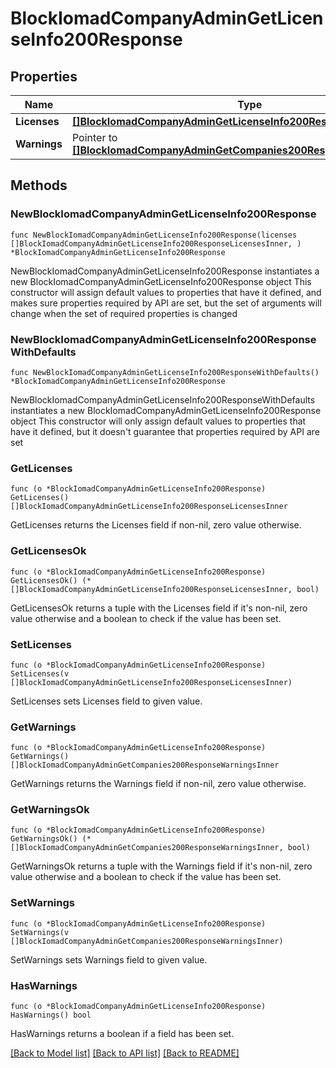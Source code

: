 # BlockIomadCompanyAdminGetLicenseInfo200Response

## Properties

Name | Type | Description | Notes
------------ | ------------- | ------------- | -------------
**Licenses** | [**[]BlockIomadCompanyAdminGetLicenseInfo200ResponseLicensesInner**](BlockIomadCompanyAdminGetLicenseInfo200ResponseLicensesInner.md) |  | 
**Warnings** | Pointer to [**[]BlockIomadCompanyAdminGetCompanies200ResponseWarningsInner**](BlockIomadCompanyAdminGetCompanies200ResponseWarningsInner.md) |  | [optional] 

## Methods

### NewBlockIomadCompanyAdminGetLicenseInfo200Response

`func NewBlockIomadCompanyAdminGetLicenseInfo200Response(licenses []BlockIomadCompanyAdminGetLicenseInfo200ResponseLicensesInner, ) *BlockIomadCompanyAdminGetLicenseInfo200Response`

NewBlockIomadCompanyAdminGetLicenseInfo200Response instantiates a new BlockIomadCompanyAdminGetLicenseInfo200Response object
This constructor will assign default values to properties that have it defined,
and makes sure properties required by API are set, but the set of arguments
will change when the set of required properties is changed

### NewBlockIomadCompanyAdminGetLicenseInfo200ResponseWithDefaults

`func NewBlockIomadCompanyAdminGetLicenseInfo200ResponseWithDefaults() *BlockIomadCompanyAdminGetLicenseInfo200Response`

NewBlockIomadCompanyAdminGetLicenseInfo200ResponseWithDefaults instantiates a new BlockIomadCompanyAdminGetLicenseInfo200Response object
This constructor will only assign default values to properties that have it defined,
but it doesn't guarantee that properties required by API are set

### GetLicenses

`func (o *BlockIomadCompanyAdminGetLicenseInfo200Response) GetLicenses() []BlockIomadCompanyAdminGetLicenseInfo200ResponseLicensesInner`

GetLicenses returns the Licenses field if non-nil, zero value otherwise.

### GetLicensesOk

`func (o *BlockIomadCompanyAdminGetLicenseInfo200Response) GetLicensesOk() (*[]BlockIomadCompanyAdminGetLicenseInfo200ResponseLicensesInner, bool)`

GetLicensesOk returns a tuple with the Licenses field if it's non-nil, zero value otherwise
and a boolean to check if the value has been set.

### SetLicenses

`func (o *BlockIomadCompanyAdminGetLicenseInfo200Response) SetLicenses(v []BlockIomadCompanyAdminGetLicenseInfo200ResponseLicensesInner)`

SetLicenses sets Licenses field to given value.


### GetWarnings

`func (o *BlockIomadCompanyAdminGetLicenseInfo200Response) GetWarnings() []BlockIomadCompanyAdminGetCompanies200ResponseWarningsInner`

GetWarnings returns the Warnings field if non-nil, zero value otherwise.

### GetWarningsOk

`func (o *BlockIomadCompanyAdminGetLicenseInfo200Response) GetWarningsOk() (*[]BlockIomadCompanyAdminGetCompanies200ResponseWarningsInner, bool)`

GetWarningsOk returns a tuple with the Warnings field if it's non-nil, zero value otherwise
and a boolean to check if the value has been set.

### SetWarnings

`func (o *BlockIomadCompanyAdminGetLicenseInfo200Response) SetWarnings(v []BlockIomadCompanyAdminGetCompanies200ResponseWarningsInner)`

SetWarnings sets Warnings field to given value.

### HasWarnings

`func (o *BlockIomadCompanyAdminGetLicenseInfo200Response) HasWarnings() bool`

HasWarnings returns a boolean if a field has been set.


[[Back to Model list]](../README.md#documentation-for-models) [[Back to API list]](../README.md#documentation-for-api-endpoints) [[Back to README]](../README.md)



